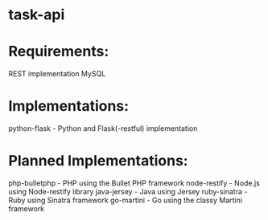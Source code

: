 task-api
========

# Requirements:

REST implementation
MySQL

# Implementations:

python-flask - Python and Flask(-restful) implementation

# Planned Implementations:

php-bulletphp - PHP using the Bullet PHP framework
node-restify - Node.js using Node-restify library
java-jersey - Java using Jersey
ruby-sinatra - Ruby using Sinatra framework
go-martini - Go using the classy Martini framework
